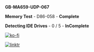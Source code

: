 **GB-MA659-UDP-067**

**Memory Test** - D86-058 - **Complete**

**Detecting IDE Drives** - 0 / 5 - **InComplete**

[![ko-fi](https://ko-fi.com/img/githubbutton_sm.svg)](https://ko-fi.com/U7U8AESCT)

[![linktr](https://user-images.githubusercontent.com/86691826/153160132-989493ae-14bb-419c-acec-51d3a5ff8a29.png/githubbutton_sm.svg)](https://https://linktr.ee/Paahdin)
